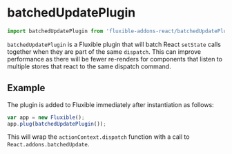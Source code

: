 # batchedUpdatePlugin

```js
import batchedUpdatePlugin from 'fluxible-addons-react/batchedUpdatePlugin';
```

`batchedUpdatePlugin` is a Fluxible plugin that will batch React `setState`
calls together when they are part of the same `dispatch`. This can improve
performance as there will be fewer re-renders for components that listen
to multiple stores that react to the same dispatch command.

## Example

The plugin is added to Fluxible immediately after instantiation as follows:

```js
var app = new Fluxible();
app.plug(batchedUpdatePlugin());
```

This will wrap the `actionContext.dispatch` function with a call to 
`React.addons.batchedUpdate`.
